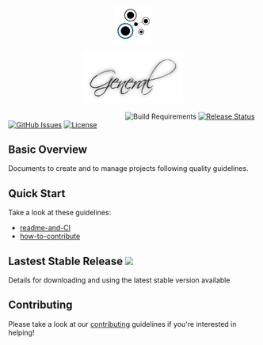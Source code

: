 <p align="center"><img width=15% src="https://github.com/TBFY/general/blob/master/figures/tbfy-logo.png"></p>
<p align="center"><img width=40% src="https://github.com/TBFY/general/blob/master/logo.png"></p>

&nbsp;&nbsp;&nbsp;&nbsp;&nbsp;&nbsp;&nbsp;&nbsp;&nbsp;&nbsp;&nbsp;&nbsp;&nbsp;&nbsp;&nbsp;&nbsp;&nbsp;&nbsp;&nbsp;&nbsp;&nbsp;&nbsp;&nbsp;&nbsp;&nbsp;&nbsp;&nbsp;&nbsp;&nbsp;&nbsp;&nbsp;&nbsp;&nbsp;&nbsp;&nbsp;&nbsp;&nbsp;&nbsp;&nbsp;&nbsp;&nbsp;&nbsp;&nbsp;&nbsp;&nbsp;&nbsp;&nbsp;&nbsp;&nbsp;&nbsp;&nbsp;&nbsp;&nbsp;&nbsp;&nbsp;&nbsp;&nbsp;&nbsp;&nbsp;
![Build Requirements](https://img.shields.io/badge/git-2.1+-blue.svg)
[![Release Status](https://jitci.com/gh/TBFY/general/svg)](https://jitci.com/gh/TBFY/general)
[![GitHub Issues](https://img.shields.io/github/issues/TBFY/general.svg)](https://github.com/TBFY/general/issues)
[![License](https://img.shields.io/badge/license-Apache2.0-blue.svg)](https://opensource.org/licenses/Apache-2.0)

## Basic Overview
Documents to create and to manage projects following quality guidelines.

## Quick Start
Take a look at these guidelines:
* [readme-and-CI](https://github.com/TBFY/general/blob/master/guides/readme-and-ci.md)
* [how-to-contribute](https://github.com/TBFY/general/blob/master/guides/how-to-contribute.md)

## Lastest Stable Release [![](https://jitpack.io/v/TBFY/general.svg)](https://jitpack.io/#TBFY/general)
Details for downloading and using the latest stable version available

## Contributing
Please take a look at our [contributing](https://github.com/TBFY/general/blob/master/guides/how-to-contribute.md) guidelines if you're interested in helping!
